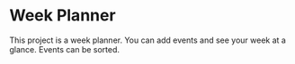 # Week Planner

This project is a week planner. You can add events and see your week at a glance. Events can be sorted.
